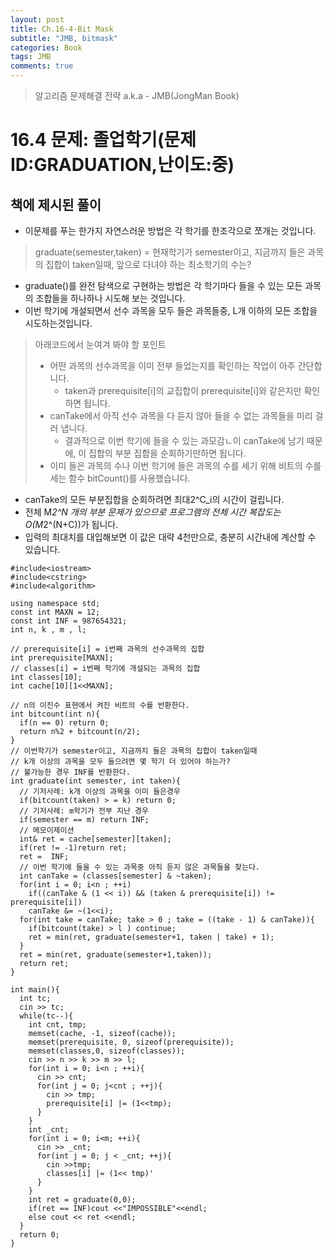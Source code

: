 ```yaml
---
layout: post
title: Ch.16-4-Bit Mask
subtitle: "JMB, bitmask"
categories: Book
tags: JMB
comments: true
---
```

> 알고리즘 문제해결 전략 a.k.a - JMB(JongMan Book)

# 16.4 문제: 졸업학기(문제ID:GRADUATION,난이도:중)

## 책에 제시된 풀이
* 이문제를 푸는 한가지 자연스러운 방법은 각 학기를 한조각으로 쪼개는 것입니다.
> graduate(semester,taken) = 현재학기가 semester이고, 지금까지 들은 과목의 집합이 taken일때, 앞으로 다녀야 하는 최소학기의 수는?
* graduate()를 완전 탐색으로 구현하는 방법은 각 학기마다 들을 수 있는 모든 과목의 조합들을 하나하나 시도해 보는 것입니다.
* 이번 학기에 개설되면서 선수 과목을 모두 들은 과목들중, L개 이하의 모든 조합을 시도하는것입니다.

> 아래코드에서 눈여겨 봐야 할 포인트
> * 어떤 과목의 선수과목을 이미 전부 들었는지를 확인하는 작업이 아주 간단합니다.
>   * taken과 prerequisite[i]의 교집합이 prerequisite[i]와 같은지만 확인하면 됩니다.
> * canTake에서 아직 선수 과목을 다 듣지 않아 들을 수 없는 과목들을 미리 걸러 냅니다.
>   * 결과적으로 이번 학기에 들을 수 있는 과모감ㄴ이 canTake에 남기 때문에, 이 집합의 부분 집합을 순회하기만하면 됩니다.
> * 이미 들은 과목의 수나 이번 학기에 들은 과목의 수를 세기 위해 비트의 수를 세는 함수 bitCount()를 사용했습니다.

* canTake의 모든 부분집합을 순회하려면 최대2^C_i의 시간이 걸립니다.
* 전체 M*2^N 개의 부분 문제가 있으므로 프로그램의 전체 시간 복잡도는 O(M*2^(N+C))가 됩니다.
* 입력의 최대치를 대입해보면 이 값은 대략 4천만으로, 충분히 시간내에 계산할 수 있습니다.

```
#include<iostream>
#include<cstring>
#include<algorithm>

using namespace std;
const int MAXN = 12;
const int INF = 987654321;
int n, k , m , l;

// prerequisite[i] = i번째 과목의 선수과목의 집합
int prerequisite[MAXN];
// classes[i] = i번째 학기에 개설되는 과목의 집합
int classes[10];
int cache[10][1<<MAXN];

// n의 이진수 표현에서 켜진 비트의 수를 반환한다.
int bitcount(int n){
  if(n == 0) return 0;
  return n%2 + bitcount(n/2);
}
// 이번학기가 semester이고, 지금까지 들은 과목의 집합이 taken일때
// k개 이상의 과목을 모두 들으려면 몇 학기 더 있어야 하는가?
// 불가능한 경우 INF를 반환한다.
int graduate(int semester, int taken){
  // 기저사례: k개 이상의 과목을 이미 들은경우
  if(bitcount(taken) > = k) return 0;
  // 기저사례: m학기가 전부 지난 경우
  if(semester == m) return INF;
  // 메모이제이션
  int& ret = cache[semester][taken];
  if(ret != -1)return ret;
  ret =  INF;
  // 이번 학기에 들을 수 있는 과목중 아직 듣지 않은 과목들을 찾는다.
  int canTake = (classes[semester] & ~taken);
  for(int i = 0; i<n ; ++i)
    if((canTake & (1 << i)) && (taken & prerequisite[i]) != prerequisite[i])
    canTake &= ~(1<<i);
  for(int take = canTake; take > 0 ; take = ((take - 1) & canTake)){
    if(bitcount(take) > l ) continue;
    ret = min(ret, graduate(semester+1, taken | take) + 1);
  }
  ret = min(ret, graduate(semester+1,taken));
  return ret;
}

int main(){
  int tc;
  cin >> tc;
  while(tc--){
    int cnt, tmp;
    memset(cache, -1, sizeof(cache));
    memset(prerequisite, 0, sizeof(prerequisite));
    memset(classes,0, sizeof(classes));
    cin >> n >> k >> m >> l;
    for(int i = 0; i<n ; ++i){
      cin >> cnt;
      for(int j = 0; j<cnt ; ++j){
        cin >> tmp;
        prerequisite[i] |= (1<<tmp);
      }
    }
    int _cnt;
    for(int i = 0; i<m; ++i){
      cin >> _cnt;
      for(int j = 0; j < _cnt; ++j){
        cin >>tmp;
        classes[i] |= (1<< tmp)'
      }
    }
    int ret = graduate(0,0);
    if(ret == INF)cout <<"IMPOSSIBLE"<<endl;
    else cout << ret <<endl;
  }
  return 0;
}
```